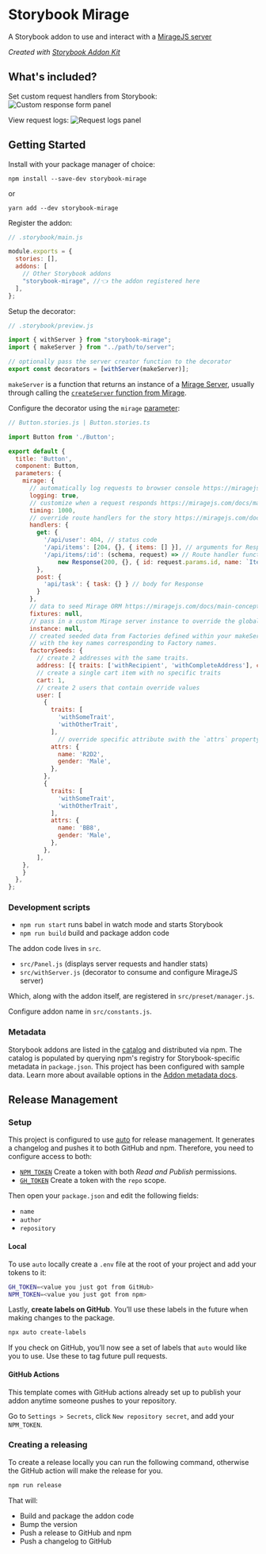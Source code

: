 # Storybook Mirage

A Storybook addon to use and interact with a [MirageJS server](https://miragejs.com/)

_Created with [Storybook Addon Kit](https://github.com/storybookjs/addon-kit)_

## What's included?

Set custom request handlers from Storybook:
![Custom response form panel](./screenshots/custom-response-panel.png)

View request logs:
![Request logs panel](./screenshots/request-logs-panel.png)

## Getting Started

Install with your package manager of choice:

```
npm install --save-dev storybook-mirage
```

or

```
yarn add --dev storybook-mirage
```

Register the addon:

```js
// .storybook/main.js

module.exports = {
  stories: [],
  addons: [
    // Other Storybook addons
    "storybook-mirage", //👈 the addon registered here
  ],
};
```

Setup the decorator:

```js
// .storybook/preview.js

import { withServer } from "storybook-mirage";
import { makeServer } from "../path/to/server";

// optionally pass the server creator function to the decorator
export const decorators = [withServer(makeServer)];
```

`makeServer` is a function that returns an instance of a [Mirage Server](https://miragejs.com/api/classes/server/), usually through calling the [`createServer` function from Mirage](https://miragejs.com/docs/getting-started/overview/). 

Configure the decorator using the `mirage` [parameter](https://storybook.js.org/docs/react/writing-stories/parameters):

```jsx
// Button.stories.js | Button.stories.ts

import Button from './Button';

export default {
  title: 'Button',
  component: Button,
  parameters: {
    mirage: {
      // automatically log requests to browser console https://miragejs.com/api/classes/server/#logging
      logging: true,
      // customize when a request responds https://miragejs.com/docs/main-concepts/route-handlers/#timing
      timing: 1000,
      // override route handlers for the story https://miragejs.com/docs/main-concepts/route-handlers/
      handlers: {
        get: {
          '/api/user': 404, // status code
          '/api/items': [204, {}, { items: [] }], // arguments for Response https://miragejs.com/api/classes/response/
          '/api/items/:id': (schema, request) => // Route handler function https://miragejs.com/docs/main-concepts/route-handlers
              new Response(200, {}, { id: request.params.id, name: `Item ${request.params.id}` })
        },
        post: {
          'api/task': { task: {} } // body for Response
        }
      },
      // data to seed Mirage ORM https://miragejs.com/docs/main-concepts/fixtures/
      fixtures: null,
      // pass in a custom Mirage server instance to override the global setting
      instance: null,
      // created seeded data from Factories defined within your makeServer function,
      // with the key names corresponding to Factory names.
      factorySeeds: {
        // create 2 addresses with the same traits.
        address: [{ traits: ['withRecipient', 'withCompleteAddress'], count: 2 }],
        // create a single cart item with no specific traits
        cart: 1,
        // create 2 users that contain override values
        user: [
          {
            traits: [
              'withSomeTrait',
              'withOtherTrait',
            ],
              // override specific attribute swith the `attrs` property 
            attrs: {
              name: 'R2D2',
              gender: 'Male',
            },
          },
          {
            traits: [
              'withSomeTrait',
              'withOtherTrait',
            ],
            attrs: {
              name: 'BB8',
              gender: 'Male',
            },
          },
        ],
    },
    }
  },
};
```

### Development scripts

- `npm run start` runs babel in watch mode and starts Storybook
- `npm run build` build and package addon code

The addon code lives in `src`.

- `src/Panel.js` (displays server requests and handler stats)
- `src/withServer.js` (decorator to consume and configure MirageJS server)

Which, along with the addon itself, are registered in `src/preset/manager.js`.

Configure addon name in `src/constants.js`.

### Metadata

Storybook addons are listed in the [catalog](https://storybook.js.org/addons) and distributed via npm. The catalog is populated by querying npm's registry for Storybook-specific metadata in `package.json`. This project has been configured with sample data. Learn more about available options in the [Addon metadata docs](https://storybook.js.org/docs/react/addons/addon-catalog#addon-metadata).

## Release Management

### Setup

This project is configured to use [auto](https://github.com/intuit/auto) for release management. It generates a changelog and pushes it to both GitHub and npm. Therefore, you need to configure access to both:

- [`NPM_TOKEN`](https://docs.npmjs.com/creating-and-viewing-access-tokens#creating-access-tokens) Create a token with both _Read and Publish_ permissions.
- [`GH_TOKEN`](https://github.com/settings/tokens) Create a token with the `repo` scope.

Then open your `package.json` and edit the following fields:

- `name`
- `author`
- `repository`

#### Local

To use `auto` locally create a `.env` file at the root of your project and add your tokens to it:

```bash
GH_TOKEN=<value you just got from GitHub>
NPM_TOKEN=<value you just got from npm>
```

Lastly, **create labels on GitHub**. You’ll use these labels in the future when making changes to the package.

```bash
npx auto create-labels
```

If you check on GitHub, you’ll now see a set of labels that `auto` would like you to use. Use these to tag future pull requests.

#### GitHub Actions

This template comes with GitHub actions already set up to publish your addon anytime someone pushes to your repository.

Go to `Settings > Secrets`, click `New repository secret`, and add your `NPM_TOKEN`.

### Creating a releasing

To create a release locally you can run the following command, otherwise the GitHub action will make the release for you.

```sh
npm run release
```

That will:

- Build and package the addon code
- Bump the version
- Push a release to GitHub and npm
- Push a changelog to GitHub
